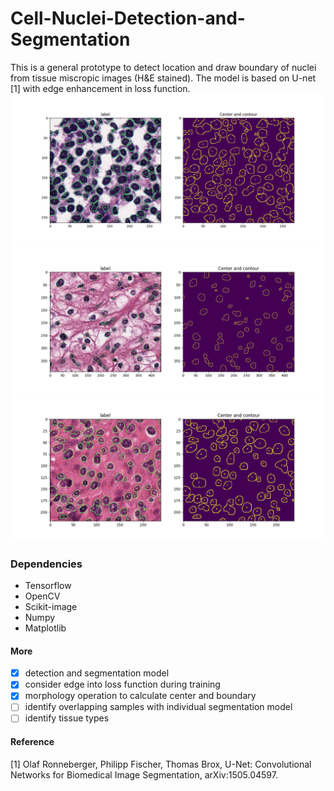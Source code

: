 # Cell-Nuclei-Detection-and-Segmentation
This is a general prototype to detect location and draw boundary of nuclei from tissue miscropic images (H&E stained).
The model is based on U-net [1] with edge enhancement in loss function. 
![sample_1](screenshots/screenshot_1.png)
![sample_2](screenshots/screenshot_2.png)
![sample_3](screenshots/screenshots_3.png)
 
### Dependencies
- Tensorflow
- OpenCV
- Scikit-image
- Numpy
- Matplotlib

#### More
- [x] detection and segmentation model
- [x] consider edge into loss function during training
- [x] morphology operation to calculate center and boundary
- [ ] identify overlapping samples with individual segmentation model
- [ ] identify tissue types 

#### Reference
[1] Olaf Ronneberger, Philipp Fischer, Thomas Brox, U-Net: Convolutional Networks for Biomedical Image Segmentation,  	arXiv:1505.04597.
